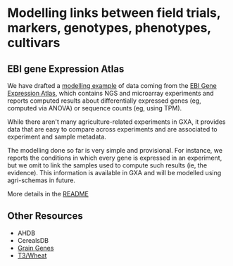 # Modelling links between field trials, markers, genotypes, phenotypes, cultivars

## EBI gene Expression Atlas

We have drafted a [modelling example](ebi-gxa-use-case/README.md) of data coming from the [EBI Gene Expression Atlas](https://www.ebi.ac.uk/gxa), which contains NGS and microarray experiments and reports
computed results about differentially expressed genes (eg, computed via ANOVA) or sequence counts (eg, using TPM).  

While there aren't many agriculture-related experiments in GXA, it provides data that are easy to compare across experiments and are associated to experiment and sample metadata.  

The modelling done so far is very simple and provisional. For instance, we reports the conditions in which every gene is expressed in an experiment, but we omit to link the samples used to compute such results (ie, the evidence). This information is available in GXA and will be modelled using agri-schemas
in future.  

More details in the [README](ebi-gxa-use-case/README.md)

## Other Resources
  * AHDB
  * CerealsDB
  * [Grain Genes](https://wheat.pw.usda.gov/GG3/)
  * [T3/Wheat](https://triticeaetoolbox.org/wheat/)
